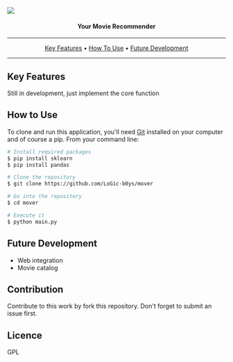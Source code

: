 ![](https://i.ibb.co/B2qYQwF/Artboard-1mover.jpg)
#### <p align="center">**Your Movie Recommender**</p>
---
<p align="center">
  <a href="#key-features">Key Features</a> •
  <a href="#how-to-use">How To Use</a> •
  <a href="#future-development">Future Development</a>
</p>

---

## Key Features

Still in development, just implement the core function

## How to Use

To clone and run this application, you'll need [Git](https://git-scm.com) installed on your computer and of course a pip. From your command line:

```bash
# Install required packages
$ pip install sklearn
$ pip install pandas

# Clone the repository
$ git clone https://github.com/LoGic-b0ys/mover

# Go into the repository
$ cd mover

# Execute it
$ python main.py
```

## Future Development

* Web integration
* Movie catalog

## Contribution

Contribute to this work by fork this repository. Don't forget to submit an issue first.

## Licence

GPL